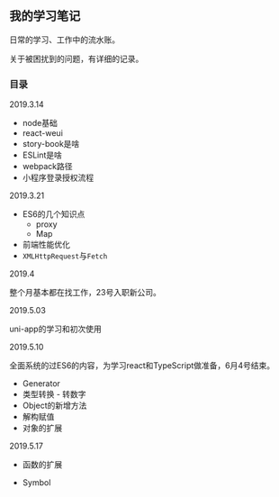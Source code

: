 ## 我的学习笔记

日常的学习、工作中的流水账。

关于被困扰到的问题，有详细的记录。

### 目录

2019.3.14

* node基础
* react-weui
* story-book是啥
* ESLint是啥
* webpack路径
* 小程序登录授权流程

2019.3.21

* ES6的几个知识点
  * proxy
  * Map
* 前端性能优化
* `XMLHttpRequest`与`Fetch`

2019.4

整个月基本都在找工作，23号入职新公司。

2019.5.03

uni-app的学习和初次使用

2019.5.10

全面系统的过ES6的内容，为学习react和TypeScript做准备，6月4号结束。

* Generator
* 类型转换 - 转数字
* Object的新增方法
* 解构赋值
* 对象的扩展

2019.5.17

* 函数的扩展

* Symbol

  